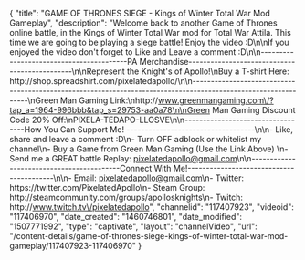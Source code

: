 {
    "title": "GAME OF THRONES SIEGE - Kings of Winter Total War Mod Gameplay",
    "description": "Welcome back to another Game of Thrones online battle, in the Kings of Winter Total War mod for Total War Attila. This time we are going to be playing a siege battle!  Enjoy the video :D\n\nIf you enjoyed the video don't forget to Like and Leave a comment :D\n\n-----------------------------------------PA Merchandise----------------------------------------------\n\nRepresent the Knight's of Apollo!\nBuy a T-shirt Here: http:\/\/shop.spreadshirt.com\/pixelatedapollo\/\n\n---------------------------------------------------------------------------------------------------------------\nGreen Man Gaming Link:\nhttp:\/\/www.greenmangaming.com\/?tap_a=1964-996bbb&tap_s=29753-aa0a78\n\nGreen Man Gaming Discount Code 20% Off:\nPIXELA-TEDAPO-LLOSVE\n\n----------------------------------How You Can Support Me! -----------------------------------\n\n- Like, share and leave a comment :D\n- Turn OFF adblock or whitelist my channel\n- Buy a Game from Green Man Gaming (Use the Link Above) \n- Send me a GREAT battle Replay: pixelatedapollo@gmail.com\n\n------------------------------------------Connect With Me!-----------------------------------------\n\n- Email: pixelatedapollo@gmail.com\n- Twitter: https:\/\/twitter.com\/PixelatedApollo\n- Steam Group:  http:\/\/steamcommunity.com\/groups\/apollosknights\n- Twitch: http:\/\/www.twitch.tv\/pixelatedapollo",
    "channelid": "117407923",
    "videoid": "117406970",
    "date_created": "1460746801",
    "date_modified": "1507771992",
    "type": "captivate",
    "layout": "channelVideo",
    "url": "\/content-details\/game-of-thrones-siege-kings-of-winter-total-war-mod-gameplay\/117407923-117406970"
}